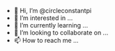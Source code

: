 - 👋 Hi, I’m @circleconstantpi
- 👀 I’m interested in ...
- 🌱 I’m currently learning ...
- 💞️ I’m looking to collaborate on ...
- 📫 How to reach me ...

<!---
circleconstantpi/circleconstantpi is a ✨ special ✨ repository because its `README.md` (this file) appears on your GitHub profile.
You can click the Preview link to take a look at your changes.
--->
